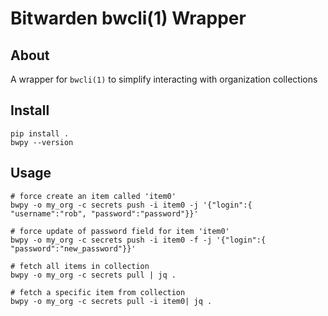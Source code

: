 # Bitwarden bwcli(1) Wrapper

## About

A wrapper for `bwcli(1)` to simplify interacting with organization collections

## Install

```
pip install .
bwpy --version
```

## Usage

```
# force create an item called 'item0'
bwpy -o my_org -c secrets push -i item0 -j '{"login":{ "username":"rob", "password":"password"}}'

# force update of password field for item 'item0'
bwpy -o my_org -c secrets push -i item0 -f -j '{"login":{ "password":"new_password"}}'

# fetch all items in collection
bwpy -o my_org -c secrets pull | jq .

# fetch a specific item from collection
bwpy -o my_org -c secrets pull -i item0| jq .
```

